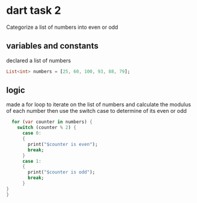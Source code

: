 # dart task 2
Categorize a list of numbers into even or odd

## variables and constants



declared a list of numbers
```dart
List<int> numbers = [25, 60, 100, 93, 88, 79];
```

## logic
made a for loop to iterate on the list of numbers and calculate the modulus of each number then use the switch case to determine of its even or odd
```dart
  for (var counter in numbers) {
    switch (counter % 2) {
      case 0:
      {
        print("$counter is even");
        break;
      }
      case 1:
      {
        print("$counter is odd");
        break;
      }
}
}
```
